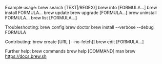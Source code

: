 Example usage:
brew search [TEXT|/REGEX/]
brew info [FORMULA...]
brew install FORMULA...
brew update
brew upgrade [FORMULA...]
brew uninstall FORMULA...
brew list [FORMULA...]

Troubleshooting:
brew config
brew doctor
brew install --verbose --debug FORMULA

Contributing:
brew create [URL [--no-fetch]]
brew edit [FORMULA...]

Further help:
brew commands
brew help [COMMAND]
man brew
https://docs.brew.sh
